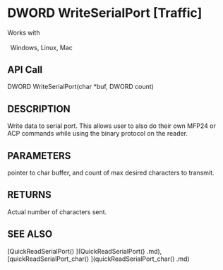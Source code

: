 # DWORD WriteSerialPort [Traffic]

Works with <p class="s1" style="padding-top: 2pt;padding-left: 5pt;text-indent: 0pt;text-align: left;"><a name="bookmark192">&zwnj;</a>Windows, Linux, Mac<a name="bookmark193">&zwnj;</a></p>

## API Call
DWORD WriteSerialPort(char *buf, DWORD count)
## DESCRIPTION
Write data to serial port. This allows user to also do their own MFP24 or ACP commands while using the binary protocol on the reader.

## PARAMETERS
pointer to char buffer, and count of max desired characters to transmit.

## RETURNS
Actual number of characters sent.

## SEE ALSO
[QuickReadSerialPort() ](QuickReadSerialPort() .md), [quickReadSerialPort_char() ](quickReadSerialPort_char() .md)
